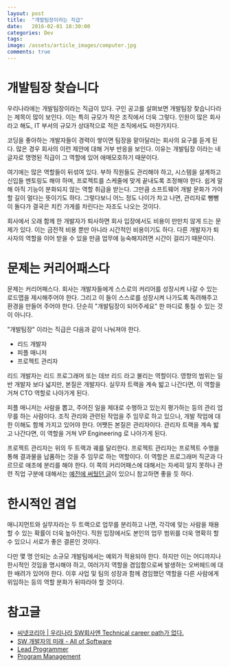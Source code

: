 ```yaml
---
layout: post
title:  "개발팀장이라는 직급"
date:   2016-02-01 18:30:00
categories: Dev
tags: 
image: /assets/article_images/computer.jpg
comments: true
---
```


# 개발팀장 찾습니다
우리나라에는 개발팀장이라는 직급이 있다. 구인 공고를 살펴보면 개발팀장 찾습니다라는 제목이 많이 보인다. 이는 특히 규모가 작은 조직에서 더욱 그렇다. 인원이 많은 회사라고 해도, IT 부서의 규모가 상대적으로 적은 조직에서도 마찬가지다.

코딩을 좋아하는 개발자들이 경력이 쌓이면 팀장을 맡아달라는 회사의 요구를 듣게 된다. 많은 경우 회사의 이런 제안에 대해 거부 반응을 보인다. 이유는 개발팀장 이라는 네글자로 명명된 직급이 그 역할에 있어 애매모호하기 때문이다.

여기에는 많은 역할들이 뒤섞여 있다. 부하 직원들도 관리해야 하고, 시스템을 설계하고 신입들 멘토링도 해야 하며, 프로젝트를 스케줄에 맞게 끝내도록 조정해야 한다. 쉽게 말해 아직 기능이 분화되지 않는 역할 취급을 받는다. 그만큼 소프트웨어 개발 문화가 가야할 길이 멀다는 뜻이기도 하다. 그렇다보니 어느 정도 나이가 차고 나면, 관리자로 뺑뺑이 돌다가 결국은 치킨 가게를 차린다는 자조도 나오는 것이다.

회사에서 오래 함께 한 개발자가 퇴사하면 회사 입장에서도 비용이 만만치 않게 드는 문제가 있다. 이는 금전적 비용 뿐만 아니라 시간적인 비용이기도 하다. 다른 개발자가 퇴사자의 역할을 이어 받을 수 있을 만큼 업무에 능숙해지려면 시간이 걸리기 때문이다.

# 문제는 커리어패스다
문제는 커리어패스다. 회사는 개발자들에게 스스로의 커리어를 성장시켜 나갈 수 있는 로드맵을 제시해주어야 한다. 그리고 이 들이 스스로를 성장시켜 나가도록 독려해주고 환경을 만들어 주어야 한다. 단순히 "개발팀장이 되어주세요" 한 마디로 퉁칠 수 있는 것이 아니다.

"개발팀장" 이라는 직급은 다음과 같이 나눠져야 한다.

* 리드 개발자
* 피플 매니저
* 프로젝트 관리자

리드 개발자는 리드 프로그래머 또는 데브 리드 라고 불리는 역할이다. 영향의 범위는 일반 개발자 보다 넓지만, 본질은 개발자다. 실무자 트랙을 계속 밟고 나간다면, 이 역할을 거쳐 CTO 역할로 나아가게 된다.

피플 매니저는 사람을 뽑고, 주어진 일을 제대로 수행하고 있는지 평가하는 등의 관리 업무를 하는 사람이다. 조직 관리와 관련된 작업을 주 임무로 하고 있으나, 개발 작업에 대한 이해도 함께 가지고 있어야 한다. 어쨋든 본질은 관리자이다. 관리자 트랙을 계속 밟고 나간다면, 이 역할을 거쳐 VP Engineering 로 나아가게 된다.

프로젝트 관리자는 위의 두 트랙과 궤를 달리한다. 프로젝트 관리자는 프로젝트 수행을 통해 결과물을 납품하는 것을 주 임무로 하는 역할이다. 이 역할은 프로그래머 직군과 다르므로 애초에 분리를 해야 한다. 이 쪽의 커리어패스에 대해서는 자세히 알지 못하나 관련 직업 구분에 대해서는 [예전에 써뒀던 글](http://gsong.pe.kr/dev/2012/01/27/pm-%25ec%259d%25b4%25eb%259e%2580-2.html)이 있으니 참고하면 좋을 듯 하다.

# 한시적인 겸업
매니지먼트와 실무자라는 두 트랙으로 업무를 분리하고 나면, 각각에 맞는 사람을 채용할 수 있는 확률이 더욱 높아진다. 직원 입장에서도 본인의 업무 범위를 더욱 명확히 할 수 있으니 서로가 좋은 결론인 것이다.

다만 몇 명 안되는 소규모 개발팀에서는 예외가 적용되야 한다. 하지만 이는 어디까지나 한시적인 것임을 명시해야 하고, 여러가지 역할을 겸임함으로써 발생하는 오버헤드에 대한 배려가 있어야 한다. 이후 사업 및 팀의 성장과 함께 겸임했던 역할을 다른 사람에게 위임하는 등의 역할 분화가 뒤따라야 할 것이다.

# 참고글
* [씨넷코리아 | 우리나라 SW회사엔 Technical career path가 없다.](http://www.cnet.co.kr/view/6047)
* [SW 개발자의 미래 - All of Software](http://www.allofsoftware.net/2012/05/sw.html)
* [Lead Programmer](https://en.wikipedia.org/wiki/Lead_programmer)
* [Program Management](https://en.wikipedia.org/wiki/Program_management)
